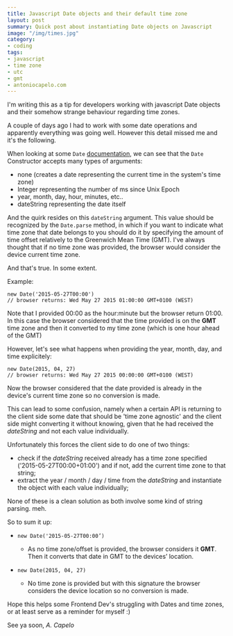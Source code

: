 ```yaml
---
title: Javascript Date objects and their default time zone 
layout: post
summary: Quick post about instantiating Date objects on Javascript
image: "/img/times.jpg"
category: 
- coding
tags:
- javascript
- time zone
- utc
- gmt
- antoniocapelo.com
---
```


I'm writing this as a tip for developers working with javascript Date objects and their somehow strange behaviour regarding time zones.

A couple of days ago I had to work with some date operations and apparently everything was going well. However this detail missed me and it's the following.

When looking at some `Date` [documentation](https://developer.mozilla.org/en-US/docs/Web/JavaScript/Reference/Global_Objects/Date), we can see that the `Date` Constructor accepts many types of arguments:

 + none (creates a date representing the current time in the system's time zone)
 + Integer representing the number of ms since Unix Epoch
 + year, month, day, hour, minutes, etc..
 + dateString representing the date itself

And the quirk resides on this ``dateString`` argument. This value should be recognized by the ``Date.parse`` method, in which if you want to indicate what time zone that date belongs to you should do it by specifying the amount of time offset relatively to the Greenwich Mean Time (GMT). I've always thought that if no time zone was provided, the browser would consider the device current time zone.

And that's true. In some extent.

Example:

    new Date('2015-05-27T00:00')
    // browser returns: Wed May 27 2015 01:00:00 GMT+0100 (WEST)

Note that I provided 00:00 as the hour:minute but the browser return 01:00. In this case the browser considered that the time provided is on the **GMT** time zone and then it converted to my time zone (which is one hour ahead of the GMT)

However, let's see what happens when providing the year, month, day, and time explicitely:

    new Date(2015, 04, 27)
    // browser returns: Wed May 27 2015 00:00:00 GMT+0100 (WEST)

Now the browser considered that the date provided is already in the device's current time zone so no conversion is made.

This can lead to some confusion, namely when a certain API is returning to  the client side some date that should be 'time zone agnostic' and the client side might converting it without knowing, given that he had received the *dateString* and not each value individually.

Unfortunately this forces the client side to do one of two things:

 + check if the *dateString* received already has a time zone specified ('2015-05-27T00:00+01:00') and if not, add the current time zone to that string;
 + extract the year / month / day / time from the *dateString* and instantiate the object with each value individually;

None of these is a clean solution as both involve some kind of string parsing. meh.

So to sum it up:

- `new Date('2015-05-27T00:00’)`
    - As no time zone/offset is provided, the browser considers it **GMT**. Then it converts that date in GMT to the devices’ location.

- `new Date(2015, 04, 27)`
    - No time zone is provided but with this signature the browser considers the device location so no conversion is made.

Hope this helps some Frontend Dev's struggling with Dates and time zones, or at least serve as a reminder for myself :)

See ya soon,
*A. Capelo*
